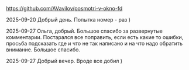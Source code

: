 https://github.com/AVavilov/posmotri-v-okno-fd

2025-09-20
Добрый день. Попытка номер - раз )

2025-09-27
Ольга, добрый.
Большое спасибо за развернутые комментарии.
Постарался все поправить, если есть какие то ошибки, просьба подсказать где и что не так написано и на что надо обратить внимание.
Большое спасибо.

2025-09-27
Добрый вечер.
Вроде все добил )
